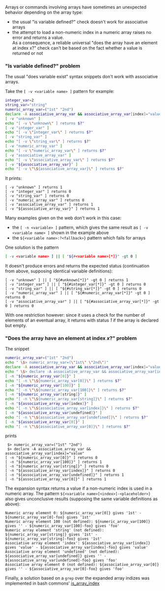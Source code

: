 Arrays or commands involving arrays have sometimes an unexpected behavior depending on the array type:
- the usual "is variable defined?" check doesn't work for associative arrays
- the attempt to load a non-numeric index in a numeric array raises no error and returns a value.  
  As a consequence, a reliable universal "does the array have an element at index x?" check can't be based 
  on the fact whether a value is returned or not 

### "Is variable defined?" problem
The usual "does variable exist" syntax snippets don't work with associative arrays.

Take the `[ -v <variable name> ]` pattern for example:
```bash
integer_var=2
string_var="string"
numeric_array_var=("1st" "2nd")
declare -A associative_array_var && associative_array_var[index]="value"
[ -v "unknown" ]
echo "[ -v \"unknown\" ] returns $?"
[ -v "integer_var" ]
echo "[ -v \"integer_var\" ] returns $?"
[ -v "string_var" ]
echo "[ -v \"string_var\" ] returns $?"
[ -v "numeric_array_var" ]
echo "[ -v \"numeric_array_var\" ] returns $?"
[ -v "associative_array_var" ]
echo "[ -v \"associative_array_var\" ] returns $?"
[ -v "${associative_array_var}" ]
echo "[ -v \"\${associative_array_var}\" ] returns $?"
```
It prints:
```
[ -v "unknown" ] returns 1
[ -v "integer_var" ] returns 0
[ -v "string_var" ] returns 0
[ -v "numeric_array_var" ] returns 0
[ -v "associative_array_var" ] returns 1
[ -v "${associative_array_var}" ] returns 1
```

Many examples given on the web don't work in this case:
- the `[ -n <variable> ]` pattern, which gives the same result as `[ -v <variable name> ]` shown in the example above
- the `${<variable name>:?<fallback>}` pattern which fails for arrays

One solution is the pattern 
```bash
[ -v <variable name> ] || [ "${#<variable name>[*]}" -gt 0 ]
```
It doesn't produce errors and returns the expected status (continuation from above, supposing identical variable definitions):
```
[ -v "unknown" ] || [ "${#unknown[*]}" -gt 0 ] returns 1
[ -v "integer_var" ] || [ "${#integer_var[*]}" -gt 0 ] returns 0
[ -v "string_var" ] || [ "${#string_var[*]}" -gt 0 ] returns 0
[ -v "numeric_array_var" ] || [ "${#numeric_array_var[*]}" -gt 0 ] returns 0
[ -v "associative_array_var" ] || [ "${#associative_array_var[*]}" -gt 0 ] returns 0
```
With one restriction however: since it uses a check for the number of elements of an eventual array, it returns with status *1* if
the array is declared but empty. 

### "Does the array have an element at index *x*?" problem
The snippet
```bash
numeric_array_var=("1st" "2nd")
echo " \$> numeric_array_var=(\"1st\" \"2nd\")"
declare -A associative_array_var && associative_array_var[index]="value"
echo " \$> declare -A associative_array_var && associative_array_var[index]=\"${associative_array_var[index]}\""
[ -n "${numeric_array_var[0]}" ]
echo "[ -n \"\${numeric_array_var[0]}\" ] returns $?"
[ -n "${numeric_array_var[100]}" ]
echo "[ -n \"\${numeric_array_var[100]}\" ] returns $?"
[ -n "${numeric_array_var[string]}" ]
echo "[ -n \"\${numeric_array_var[string]}\" ] returns $?"
[ -n "${associative_array_var[index]}" ]
echo "[ -n \"\${associative_array_var[index]}\" ] returns $?"
[ -n "${associative_array_var[undefined]}" ]
echo "[ -n \"\${associative_array_var[undefined]}\" ] returns $?"
[ -n "${associative_array_var[0]}" ]
echo "[ -n \"\${associative_array_var[0]}\" ] returns $?"
```
prints
```
 $> numeric_array_var=("1st" "2nd")
 $> declare -A associative_array_var && associative_array_var[index]="value"
[ -n "${numeric_array_var[0]}" ] returns 0
[ -n "${numeric_array_var[100]}" ] returns 1
[ -n "${numeric_array_var[string]}" ] returns 0
[ -n "${associative_array_var[index]}" ] returns 0
[ -n "${associative_array_var[undefined]}" ] returns 1
[ -n "${associative_array_var[0]}" ] returns 1
```
The expansion syntax returns a value if a non-numeric index is used in a numeric array. The pattern `${<variable name>[<index>]-<placeholder>}` 
also gives unconclusive results (supposing the same variable definitions as above):
```
Numeric array element 0: ${numeric_array_var[0]} gives '1st' - ${numeric_array_var[0]-foo} gives '1st'
Numeric array element 100 (not defined): ${numeric_array_var[100]} gives '' - ${numeric_array_var[100]-foo} gives 'foo'
Numeric array element 'string' (not defined): ${numeric_array_var[string]} gives '1st' - ${numeric_array_var[string]-foo} gives '1st'
Associative array element 'index': ${associative_array_var[index]} gives 'value' - ${associative_array_var[index]-foo} gives 'value'
Associative array element 'undefined' (not defined): ${associative_array_var[undefined]} gives '' - ${associative_array_var[undefined]-foo} gives 'foo'
Associative array element 0 (not defined): ${associative_array_var[0]} gives '' - ${associative_array_var[0]-foo} gives 'foo'
``` 
Finally, a solution based on a `grep` over the expanded array indizes was implemented in bash commons' 
[is_array_index](https://github.com/DonTseTse/bash_commons/blob/master/helpers.md#is_array_index) 
